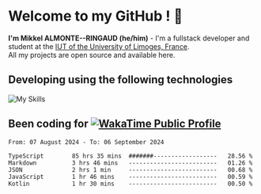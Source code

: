 # Welcome to my GitHub ! 🌃

**I'm Mikkel ALMONTE--RINGAUD (he/him)** - I'm a fullstack developer and student at the [IUT of the University of Limoges, France](https://iut.unilim.fr). \
All my projects are open source and available here.

## Developing using the following technologies

![My Skills](https://skillicons.dev/icons?i=dart,solidjs,pnpm,nodejs,ts,js,vercel,netlify,html,css,rust,astro,git,vue,md,electron,figma,github,bash,bun,cloudflare,py,tailwind,nginx,npm,tauri,vite,zig,yarn,windicss&theme=dark)

## Been coding for [![WakaTime Public Profile](https://wakatime.com/badge/user/0839e595-e07a-435c-8d59-ed95f2a3d6dd.svg?style=flat-square)](https://wakatime.com/@0839e595-e07a-435c-8d59-ed95f2a3d6dd)

<!--START_SECTION:waka-->

```plain
From: 07 August 2024 - To: 06 September 2024

TypeScript        85 hrs 35 mins  #######------------------   28.56 %
Markdown          3 hrs 46 mins   -------------------------   01.26 %
JSON              2 hrs 1 min     -------------------------   00.68 %
JavaScript        1 hr 46 mins    -------------------------   00.59 %
Kotlin            1 hr 30 mins    -------------------------   00.50 %
```

<!--END_SECTION:waka-->
